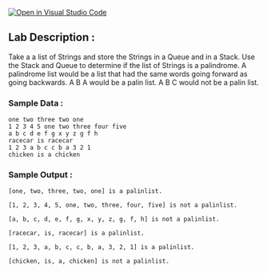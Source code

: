 [![Open in Visual Studio Code](https://classroom.github.com/assets/open-in-vscode-2e0aaae1b6195c2367325f4f02e2d04e9abb55f0b24a779b69b11b9e10269abc.svg)](https://classroom.github.com/online_ide?assignment_repo_id=17852167&assignment_repo_type=AssignmentRepo)
## Lab Description :   
Take a a list of Strings and store the Strings in a Queue and in a Stack.  Use the Stack and Queue to determine if the list of Strings is a palindrome.   A palindrome list would be a list that had the same words going forward as going backwards.  A B A would be a palin list.   A B C would not be a palin list.


### Sample Data : 
```
one two three two one
1 2 3 4 5 one two three four five
a b c d e f g x y z g f h
racecar is racecar
1 2 3 a b c c b a 3 2 1
chicken is a chicken
```

### Sample Output :
```
[one, two, three, two, one] is a palinlist.

[1, 2, 3, 4, 5, one, two, three, four, five] is not a palinlist.

[a, b, c, d, e, f, g, x, y, z, g, f, h] is not a palinlist.

[racecar, is, racecar] is a palinlist.

[1, 2, 3, a, b, c, c, b, a, 3, 2, 1] is a palinlist.

[chicken, is, a, chicken] is not a palinlist.
```
